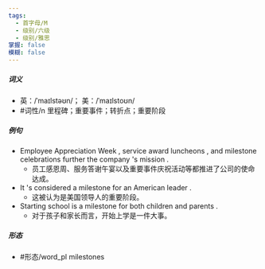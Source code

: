 ```yaml
---
tags:
  - 首字母/M
  - 级别/六级
  - 级别/雅思
掌握: false
模糊: false
---
```

##### 词义
- 英：/ˈmaɪlstəʊn/； 美：/ˈmaɪlstoʊn/
- #词性/n  里程碑；重要事件；转折点；重要阶段
##### 例句
- Employee Appreciation Week , service award luncheons , and milestone celebrations further the company 's mission .
	- 员工感恩周、服务答谢午宴以及重要事件庆祝活动等都推进了公司的使命达成。
- It 's considered a milestone for an American leader .
	- 这被认为是美国领导人的重要阶段。
- Starting school is a milestone for both children and parents .
	- 对于孩子和家长而言，开始上学是一件大事。
##### 形态
- #形态/word_pl milestones
